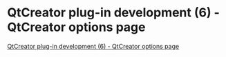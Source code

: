 # QtCreator plug-in development (6) - QtCreator options page
[QtCreator plug-in development (6) - QtCreator options page](https://aiwithcloud.com/2022/09/19/qtcreator_plug_in_development_6___qtcreator_options_page/)